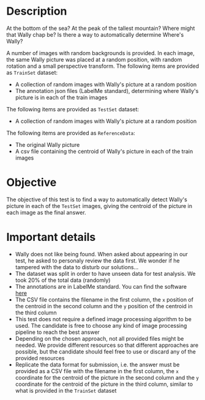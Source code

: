 # Description

At the bottom of the sea? At the peak of the tallest mountain? Where might that Wally chap be? Is there a way to automatically determine Where's Wally?

A number of images with random backgrounds is provided. In each image, the same Wally picture was placed at a random position, with random rotation and a small perspective transform.
The following items are provided as `TrainSet` dataset:

- A collection of random images with Wally's picture at a random position
- The annotation json files (LabelMe standard), determining where Wally's picture is in each of the train images

The following items are provided as `TestSet` dataset:

- A collection of random images with Wally's picture at a random position

The following items are provided as `ReferenceData`:

- The original Wally picture
- A csv file containing the centroid of Wally's picture in each of the train images

# Objective

The objective of this test is to find a way to automatically detect Wally's picture in each of the `TestSet` images, giving the centroid of the picture in each image as the final answer.

# Important details

- Wally does not like being found. When asked about appearing in our test, he asked to personaly review the data first. We wonder if he tampered with the data to disturb our solutions...
- The dataset was split in order to have unseen data for test analysis. We took 20% of the total data (randomly)
- The annotations are in LabelMe standard. You can find the software [here](https://github.com/wkentaro/labelme)
- The CSV file contains the filename in the first column, the `x` position of the centroid in the second column and the `y` position of the centroid in the third column
- This test does not require a defined image processing algorithm to be used. The candidate is free to choose any kind of image processing pipeline to reach the best answer
- Depending on the chosen approach, not all provided files might be needed. We provide different resources so that different approaches are possible, but the candidate should feel free to use or discard any of the provided resources
- Replicate the data format for submission, i.e. the answer must be provided as a CSV file with the filename in the first column, the `x` coordinate for the centroid of the picture in the second column and the `y` coordinate for the centroid of the picture in the third column, similar to what is provided in the `TrainSet` dataset

